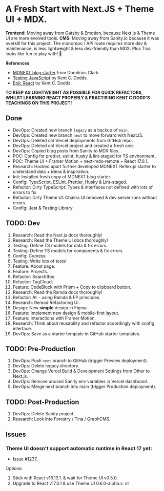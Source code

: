 # A Fresh Start with Next.JS + Theme UI + MDX.

**Frontend**: Moving away from Gatsby & Emotion, because Next.js & Theme UI are
more evolved tools. **CMS**: Moving away from Sanity.io because it was overkill
for this project. The monorepo / API route requires more dev & maintenance, is
less lightweight & less dev-friendly than MDX. Plus Tina looks like fun to play
with! 🚂

**References**:

- [MDNEXT blog starter](https://github.com/domitriusclark/mdnext) from Domitrius Clark.
- [Testing JavaScript](https://testingjavascript.com) by Kent C. Dodds.
- [Epic React](https://epicreact.dev) by Kent C. Dodds.

**TO KEEP AS LIGHTWEIGHT AS POSSIBLE FOR QUICK REFACTORS, WHILST LEARNING REACT PROPERLY & PRACTISING KENT C DODD'S TEACHINGS ON THIS PROJECT!**

## Done

- DevOps: Created new branch `legacy` as a backup of `main`.
- DevOps: Created new branch `next` to move forward with NextJS.
- DevOps: Deleted old Vercel deployments from GitHub repo.
- DevOps: Deleted old Vercel project and created a fresh one.
- DevOps: Copied blog posts from Sanity to MDX files.
- POC: Config for prettier, eslint, husky & lint-staged for TS environment.
- POC: Theme UI + Framer Motion + next-mdx-remote + React 17.0.1.
- Research: Hacked apart further developed MDNEXT Reflex.js starter to understand data + ideas & inspiration.
- Init: Installed fresh copy of MDNEXT blog starter.
- Config: TypeScript, ESLint, Prettier, Husky & Lint-staged.
- Refactor: Dirty TypeScript: Types & interfaces not defined with lots of errors to fix.
- Refactor: Dirty Theme UI: Chakra UI removed & dev server runs without errors.
- Config: Jest & Testing Library.

## TODO: Dev

1. Research: Read the Next.js docs thoroughly!
2. Research: Read the Theme UI docs thoroughly!
3. Testing: Define TS models for data & fix errors.
4. Testing: Define TS models for components & fix errors.
5. Config: Cypress.
6. Testing: Write lots of tests!
7. Feature: About page.
8. Feature: Projects.
9. Refactor: SearchBox.
10. Refactor: TagCloud.
11. Feature: CodeBlock with Prism + Copy to clipboard button.
12. Research: Read the Ramda docs thoroughly!
13. Refactor: All - using Ramda & FP principles.
14. Research: Reread Refactoring UI.
15. Design: New **simple** design in Figma.
16. Feature: Implement new design & mobile-first layout.
17. Feature: Interactions with Framer Motion.
18. Research: Think about reusability and refactor accordingly with config interface.
19. DevOps: Save as a starter template in GitHub starter templates.

## TODO: Pre-Production

1. DevOps: Push `next` branch to GitHub (trigger Preview deployment).
2. DevOps: Delete legacy directory.
3. DevOps: Change Vercel Build & Development Settings from Other to Next.js.
4. DevOps: Remove unused Sanity env variables in Vercel dashboard.
5. DevOps: Merge next branch into main (trigger Production deployment).

## TODO: Post-Production

1. DevOps: Delete Sanity project.
2. Research: Look into Forestry / Tina / GraphCMS.

## Issues

### Theme UI doesn't support automatic runtime in React 17 yet:

- [Issue #1237](https://github.com/system-ui/theme-ui/pull/1237).

Options:

1. Stick with React v16.13.1. & wait for Theme UI v0.5.0.
2. Upgrade to React v17.0.1 & use Theme UI 0.6.0-alpha.x. ☑️
